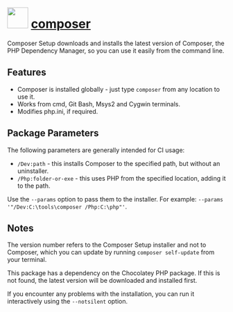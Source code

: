 # <img src="https://cdn.jsdelivr.net/gh/chocolatey-community/chocolatey-packages@f7ae3543e4bce2cbb3525fe2ada977031e43781c/icons/composer.png" width="48" height="48"/> [composer](https://chocolatey.org/packages/composer)

Composer Setup downloads and installs the latest version of Composer, the PHP Dependency Manager, so you can use it easily from the command line.

## Features

 * Composer is installed globally - just type `composer` from any location to use it.
 * Works from cmd, Git Bash, Msys2 and Cygwin terminals.
 * Modifies php.ini, if required.

## Package Parameters

The following parameters are generally intended for CI usage:

* `/Dev:path` - this installs Composer to the specified path, but without an uninstaller.
* `/Php:folder-or-exe` - this uses PHP from the specified location, adding it to the path.

Use the `--params` option to pass them to the installer.
For example: `--params '"/Dev:C:\tools\composer /Php:C:\php"'`.

## Notes

The version number refers to the Composer Setup installer and not to Composer, which you can update by running `composer self-update` from your terminal.

This package has a dependency on the Chocolatey PHP package. If this is not found, the latest version will be downloaded and installed first.

If you encounter any problems with the installation, you can run it interactively using the `--notsilent` option.
